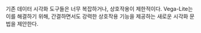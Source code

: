 기존 데이터 시각화 도구들은 너무 복잡하거나, 상호작용이 제한적이다. Vega-Lite는 이를 해결하기 위해, 간결하면서도 강력한 상호작용 기능을 제공하는 새로운 시각화 문법을 제안한다.